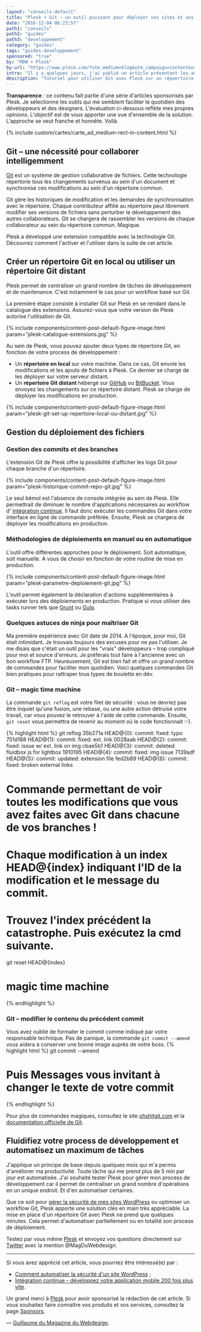 ```yaml
---
layout: "conseils-default"
title: "Plesk + Git – un outil puissant pour déployer vos sites et vos applications Web"
date: "2016-12-04 06:23:57"
path1: "conseils"
path2: "guides"
path3: "developpement"
category: "guides"
tags: "guides-developpement"
sponsored: "true"
by: "MDW + Plesk"
by-url: "https://www.plesk.com/?utm_medium=blog&utm_campaign=content&utm_source=magazineduwebdesign"
intro: "Il y a quelques jours, j'ai publié un article présentant les avantages d'utiliser Plesk pour [gérer la maintenance et la sécurité de sites WordPress](http://www.magazineduwebdesign.com/conseils/guides/comment-automatiser-la-securite-d-un-site-wordpress/). J'ai souhaité poursuivre mon aventure avec Plesk. Cette fois-ci, j'ai testé la compatibilité de [Plesk avec Git](https://www.plesk.com/extensions/git/?utm_medium=blog&utm_campaign=content&utm_source=magazineduwebdesign) – le système le plus populaire pour gérer du code. Voilà ce que j'ai appris avec cet outil. Si vous avez un doute sur la prononciation de Git, sachez que c'est [ɡɪt] et non [d͡ʒɪt]."
description: "Tutoriel pour utiliser Git avec Plesk sur un répoertoire local ou hébergé sur GitHub ou BitBucket."
---
```

**Transparence** : ce contenu fait partie d'une série d'articles sponsorisés par Plesk. Je sélectionne les outils qui me semblent faciliter le quotidien des développeurs et des designers. L'évaluation ci-dessous reflète mes propres opinions. L'objectif est de vous apporter une vue d'ensemble de la solution. L'approche se veut franche et honnête. Voilà.

{% include custom/cartes/carte_ad_medium-rect-in-content.html %}

## Git – une nécessité pour collaborer intelligemment

[Git](https://git-scm.com/) est un système de gestion collaborative de fichiers. Cette technologie répertorie tous les changements survenus au sein d'un document et synchronise ces modifications au sein d'un répertoire commun.

Git gère les historiques de modification et les demandes de synchronisation avec le répertoire. Chaque contributeur affilié au répertoire peut librement modifier ses versions de fichiers sans perturber le développement des autres collaborateurs. Git se chargera de rassembler les versions de chaque collaborateur au sein du répertoire commun. Magique.

Plesk a développé une extension compatible avec la technologie Git. Découvrez comment l'activer et l'utiliser dans la suite de cet article.

## Créer un répertoire Git en local ou utiliser un répertoire Git distant

Plesk permet de centraliser un grand nombre de tâches de développement et de maintenance. C'est notamment le cas pour un workflow basé sur Git.

La première étape consiste à installer Git sur Plesk en se rendant dans le catalogue des extensions. Assurez-vous que votre version de Plesk autorise l'utilisation de Git.

{% include components/content-post-default-figure-image.html param="plesk-catalogue-extensions.jpg" %}

Au sein de Plesk, vous pouvez ajouter deux types de répertoire Git, en fonction de votre process de développement :

- Un **répertoire en local** sur votre machine. Dans ce cas, Git envoie les modifications et les ajouts de fichiers à Plesk. Ce dernier se charge de les déployer sur votre serveur distant.
- Un **répertoire Git distant** hébergé sur [GitHub](http://github.com) ou [BitBucket](http://bitbucket.org). Vous envoyez les changements sur ce répertoire distant. Plesk se charge de déployer les modifications en production.

{% include components/content-post-default-figure-image.html param="plesk-git-set-up-repertoire-local-ou-distant.jpg" %}

## Gestion du déploiement des fichiers

### Gestion des commits et des branches

L'extension Git de Plesk offre la possibilité d'afficher les logs Git pour chaque branche d'un répertoire.

{% include components/content-post-default-figure-image.html param="plesk-historique-commit-repo-git.jpg" %}

Le seul bémol est l'absence de console intégrée au sein de Plesk. Elle permettrait de diminuer le nombre d'applications nécessaires au workflow d' [intégration continue](http://www.magazineduwebdesign.com/conseils/guides/integration-continue-application-mobile/). Il faut donc exécuter les commandes Git dans votre interface en ligne de commande préférée. Ensuite, Plesk se chargera de déployer les modifications en production.

### Méthodologies de déploiements en manuel ou en automatique

L'outil offre différentes approches pour le déploiement. Soit automatique, soit manuelle. A vous de choisir en fonction de votre routine de mise en production.

{% include components/content-post-default-figure-image.html param="plesk-parametre-deploiement-git.jpg" %}

L'outil permet également la déclaration d'actions supplémentaires à exécuter lors des déploiements en production. Pratique si vous utiliser des tasks runner tels que [Grunt](http://gruntjs.com/) ou [Gulp](http://gulpjs.com/).

### Quelques astuces de ninja pour maîtriser Git

Ma première expérience avec Git date de 2014. A l'époque, pour moi, Git était intimidant. Je trouvais toujours des excuses pour ne pas l'utiliser. Je me disais que c'était un outil pour les "vrais" développeurs – trop compliqué pour moi et source d'erreurs. Je préférais tout faire à l'ancienne avec un bon workflow FTP. Heureusement, Git est bien fait et offre un grand nombre de commandes pour faciliter mon quotidien. Voici quelques commandes Git bien pratiques pour rattraper tous types de boulette en dév.

### Git – magic time machine

La commande `git reflog` est votre filet de sécurité : vous ne devriez pas être inquiet qu'une fusion, une rebase, ou une autre action détruise votre travail, car vous pouvez le retrouver à l'aide de cette commande. Ensuite, `git reset` vous permettra de revenir au moment où le code fonctionnait :-).

{% highlight html %}
git reflog
35b271a HEAD@{0}: commit: fixed: typo
751d188 HEAD@{1}: commit: fixed: ext. link
0028aab HEAD@{2}: commit: fixed: issue w/ ext. link on img
cbae5b1 HEAD@{3}: commit: deleted: fluidbox js for lightbox
1910195 HEAD@{4}: commit: fixed: img issue
7139adf HEAD@{5}: commit: updated: extension file
fed2b89 HEAD@{6}: commit: fixed: broken external links
# Commande permettant de voir toutes les modifications que vous avez faites avec Git dans chacune de vos branches !
# Chaque modification à un index HEAD@{index} indiquant l'ID de la modification et le message du commit.
# Trouvez l'index précédent la catastrophe. Puis exécutez la cmd suivante.
git reset HEAD@{index}
# magic time machine
{% endhighlight %}

### Git – modifier le contenu du précédent commit

Vous avez oublié de formater le commit comme indiqué par votre responsable technique. Pas de panique, la commande `git commit --amend` vous aidera à conserver une bonne image auprès de votre boss.
{% highlight html %}
git commit --amend
# Puis Messages vous invitant à changer le texte de votre commit
{% endhighlight %}

Pour plus de commandes magiques, consultez le site [ohshitgit.com](http://ohshitgit.com/) et la [documentation officielle de Git](https://git-scm.com/doc).

## Fluidifiez votre process de développement et automatisez un maximum de tâches

J'applique un principe de base depuis quelques mois qui m'a permis d'améliorer ma productivité. Toute tâche qui me prend plus de 5 min par jour est automatisée. J'ai souhaité tester Plesk pour gérer mon process de développement car il permet de centraliser un grand nombre d'opérations en un unique endroit. Et d'en automatiser certaines.

Que ce soit pour [gérer la sécurité de mes sites WordPress](http://www.magazineduwebdesign.com/conseils/guides/comment-automatiser-la-securite-d-un-site-wordpress/) ou optimiser un workflow Git, Plesk apporte une solution clés en main très appréciable. La mise en place d'un répertoire Git avec Plesk ne prend que quelques minutes. Cela permet d'automatiser partiellement ou en totalité son process de déploiement.

Testez par vous même [Plesk](https://www.plesk.com/?utm_medium=blog&utm_campaign=content&utm_source=magazineduwebdesign) et envoyez vos questions directement sur [Twitter](https://twitter.com) avec la mention @MagDuWebdesign.

---

Si vous avez apprécié cet article, vous pourriez être intéressé(e) par :

-  [Comment automatiser la sécurité d'un site WordPress](http://www.magazineduwebdesign.com/conseils/guides/comment-automatiser-la-securite-d-un-site-wordpress/) ;
-  [Intégration continue – développez votre application mobile 200 fois plus vite](http://www.magazineduwebdesign.com/conseils/guides/integration-continue-application-mobile/).

Un grand merci à [Plesk](https://www.plesk.com/?utm_medium=blog&utm_campaign=content&utm_source=magazineduwebdesign) pour avoir sponsorisé la rédaction de cet article. Si vous souhaitez faire connaître vos produits et vos services, consultez la page [Sponsors](http://www.magazineduwebdesign.com/sponsors/).

— [Guillaume du Magazine du Webdesign](https://www.linkedin.com/in/gpalayer).
